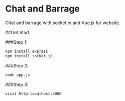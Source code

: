 # Chat and Barrage
Chat and barrage with socket.io and Vue.js for website.


##Get Start:

###Step 1:

```bash
npm install express
npm install socket.io

```

###Step 2:

```bash
node app.js

```

###Step 3:

```bash
visit http:localhost:3000

```
